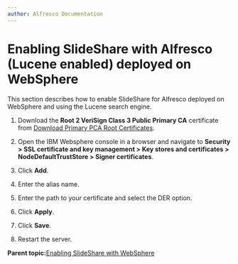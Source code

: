 ```yaml
---
author: Alfresco Documentation
---
```


# Enabling SlideShare with Alfresco \(Lucene enabled\) deployed on WebSphere

This section describes how to enable SlideShare for Alfresco deployed on WebSphere and using the Lucene search engine.

1.  Download the **Root 2 VeriSign Class 3 Public Primary CA** certificate from [Download Primary PCA Root Certificates](http://www.verisign.com/support/roots.html).

2.  Open the IBM Websphere console in a browser and navigate to **Security \> SSL certificate and key management \> Key stores and certificates \> NodeDefaultTrustStore \> Signer certificates**.

3.  Click **Add**.

4.  Enter the alias name.

5.  Enter the path to your certificate and select the DER option.

6.  Click **Apply**.

7.  Click **Save**.

8.  Restart the server.


**Parent topic:**[Enabling SlideShare with WebSphere](../concepts/Slideshare-Websphere-integration_overview.md)

